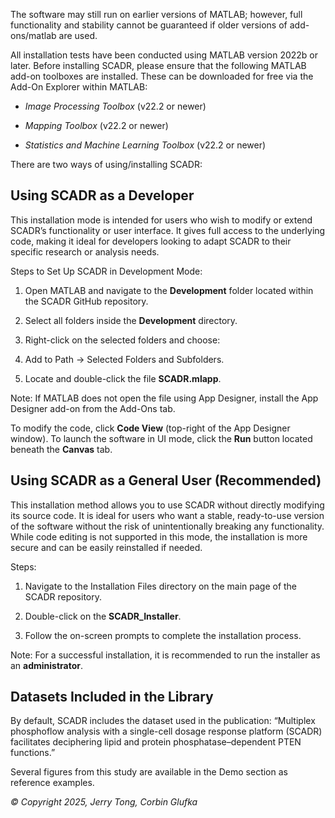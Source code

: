 The software may still run on earlier versions of MATLAB; however, full functionality and stability cannot be guaranteed if older versions of add-ons/matlab are used. 

All installation tests have been conducted using MATLAB version 2022b or later. Before installing SCADR, please ensure that the following MATLAB add-on toolboxes are installed. These can be downloaded for free via the Add-On Explorer within MATLAB:

- *Image Processing Toolbox* (v22.2 or newer)

- *Mapping Toolbox* (v22.2 or newer)

- *Statistics and Machine Learning Toolbox* (v22.2 or newer)

There are two ways of using/installing SCADR:

## Using SCADR as a Developer
This installation mode is intended for users who wish to modify or extend SCADR’s functionality or user interface. It gives full access to the underlying code, making it ideal for developers looking to adapt SCADR to their specific research or analysis needs.

Steps to Set Up SCADR in Development Mode:

1. Open MATLAB and navigate to the **Development** folder located within the SCADR GitHub repository.
   
2. Select all folders inside the **Development** directory.
   
3. Right-click on the selected folders and choose:
   
4. Add to Path → Selected Folders and Subfolders.
   
5. Locate and double-click the file **SCADR.mlapp**.

Note: If MATLAB does not open the file using App Designer, install the App Designer add-on from the Add-Ons tab.

To modify the code, click **Code View** (top-right of the App Designer window).
To launch the software in UI mode, click the **Run** button located beneath the **Canvas** tab.

## Using SCADR as a General User (Recommended)
This installation method allows you to use SCADR without directly modifying its source code. It is ideal for users who want a stable, ready-to-use version of the software without the risk of unintentionally breaking any functionality. While code editing is not supported in this mode, the installation is more secure and can be easily reinstalled if needed.

Steps:

1. Navigate to the Installation Files directory on the main page of the SCADR repository.
   
2. Double-click on the **SCADR_Installer**.
   
3. Follow the on-screen prompts to complete the installation process.
   
Note: For a successful installation, it is recommended to run the installer as an **administrator**.

## Datasets Included in the Library
By default, SCADR includes the dataset used in the publication:
“Multiplex phosphoflow analysis with a single-cell dosage response platform (SCADR) facilitates deciphering lipid and protein phosphatase–dependent PTEN functions.”

Several figures from this study are available in the Demo section as reference examples.


*© Copyright 2025, Jerry Tong, Corbin Glufka*
